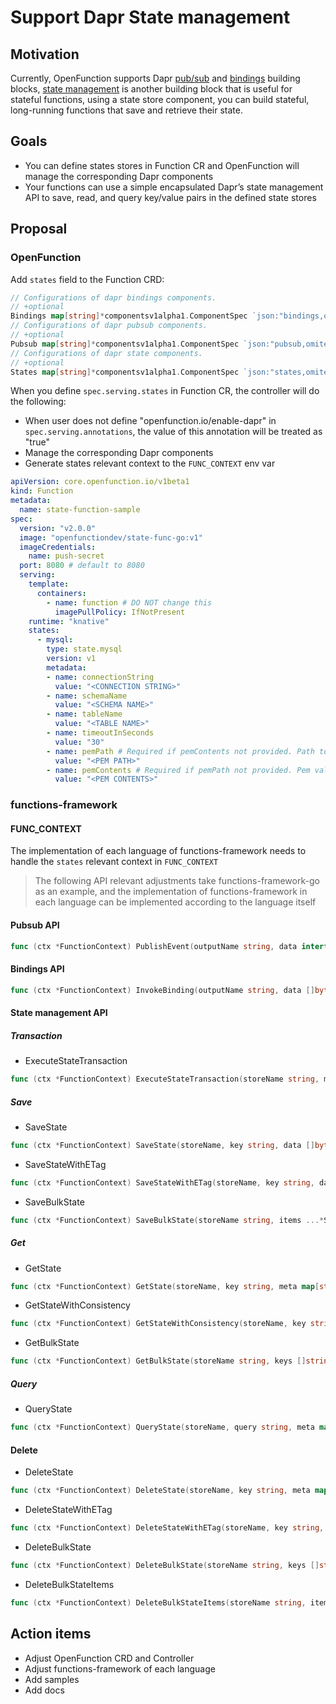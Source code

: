 # Support Dapr State management

## Motivation

Currently, OpenFunction supports Dapr [pub/sub](https://docs.dapr.io/reference/components-reference/supported-pubsub/) and [bindings](https://docs.dapr.io/reference/components-reference/supported-pubsub/) building blocks, [state management](https://docs.dapr.io/reference/components-reference/supported-state-stores/) is another building block that is useful for stateful functions, using a state store component, you can build stateful, long-running functions that save and retrieve their state.

## Goals

- You can define states stores in Function CR and OpenFunction will manage the corresponding Dapr components
- Your functions can use a simple encapsulated Dapr’s state management API to save, read, and query key/value pairs in the defined state stores

## Proposal

### OpenFunction

Add `states` field to the Function CRD:

```go
// Configurations of dapr bindings components.
// +optional
Bindings map[string]*componentsv1alpha1.ComponentSpec `json:"bindings,omitempty"`
// Configurations of dapr pubsub components.
// +optional
Pubsub map[string]*componentsv1alpha1.ComponentSpec `json:"pubsub,omitempty"`
// Configurations of dapr state components.
// +optional
States map[string]*componentsv1alpha1.ComponentSpec `json:"states,omitempty"`
```

When you define `spec.serving.states` in Function CR, the controller will do the following:

- When user does not define "openfunction.io/enable-dapr" in `spec.serving.annotations`, the value of this annotation will be treated as "true"
- Manage the corresponding Dapr components
- Generate states relevant context to the `FUNC_CONTEXT` env var

```yaml
apiVersion: core.openfunction.io/v1beta1
kind: Function
metadata:
  name: state-function-sample
spec:
  version: "v2.0.0"
  image: "openfunctiondev/state-func-go:v1"
  imageCredentials:
    name: push-secret
  port: 8080 # default to 8080
  serving:
    template:
      containers:
        - name: function # DO NOT change this
          imagePullPolicy: IfNotPresent
    runtime: "knative"
    states:
      - mysql:
        type: state.mysql
        version: v1
        metadata:
        - name: connectionString
          value: "<CONNECTION STRING>"
        - name: schemaName
          value: "<SCHEMA NAME>"
        - name: tableName
          value: "<TABLE NAME>"
        - name: timeoutInSeconds
          value: "30"
        - name: pemPath # Required if pemContents not provided. Path to pem file.
          value: "<PEM PATH>"
        - name: pemContents # Required if pemPath not provided. Pem value.
          value: "<PEM CONTENTS>"
```

### functions-framework

#### FUNC_CONTEXT

The implementation of each language of functions-framework needs to handle the `states` relevant context in `FUNC_CONTEXT`


> The following API relevant adjustments take functions-framework-go as an example, and the implementation of functions-framework in each language can be implemented according to the language itself

#### Pubsub API

```go
func (ctx *FunctionContext) PublishEvent(outputName string, data interface{}, opts ...PublishEventOption) error
```

#### Bindings API

```go
func (ctx *FunctionContext) InvokeBinding(outputName string, data []byte) (*BindingEvent, error)
```

#### State management API

##### Transaction

- ExecuteStateTransaction

```go
func (ctx *FunctionContext) ExecuteStateTransaction(storeName string, meta map[string]string, ops []*StateOperation) error
```

##### Save
- SaveState

```go
func (ctx *FunctionContext) SaveState(storeName, key string, data []byte, meta map[string]string, so ...StateOption) error
```
- SaveStateWithETag

```go
func (ctx *FunctionContext) SaveStateWithETag(storeName, key string, data []byte, etag string, meta map[string]string, so ...StateOption) error
```
- SaveBulkState

```go
func (ctx *FunctionContext) SaveBulkState(storeName string, items ...*SetStateItem) error
```

##### Get

- GetState

```go
func (ctx *FunctionContext) GetState(storeName, key string, meta map[string]string) (item *StateItem, err error)
```
- GetStateWithConsistency

```go
func (ctx *FunctionContext) GetStateWithConsistency(storeName, key string, meta map[string]string, sc StateConsistency) (*StateItem, error)
```

- GetBulkState

```go
func (ctx *FunctionContext) GetBulkState(storeName string, keys []string, meta map[string]string, parallelism int32) ([]*BulkStateItem, error)
```

##### Query

- QueryState

```go
func (ctx *FunctionContext) QueryState(storeName, query string, meta map[string]string) (*QueryResponse, error)
```

#### Delete

- DeleteState

```go
func (ctx *FunctionContext) DeleteState(storeName, key string, meta map[string]string) error
```

- DeleteStateWithETag

```go
func (ctx *FunctionContext) DeleteStateWithETag(storeName, key string, etag *ETag, meta map[string]string, opts *StateOptions) error
```

- DeleteBulkState

```go
func (ctx *FunctionContext) DeleteBulkState(storeName string, keys []string, meta map[string]string) error
```

- DeleteBulkStateItems

```go
func (ctx *FunctionContext) DeleteBulkStateItems(storeName string, items []*DeleteStateItem) error
```

## Action items

- Adjust OpenFunction CRD and Controller
- Adjust functions-framework of each language
- Add samples
- Add docs